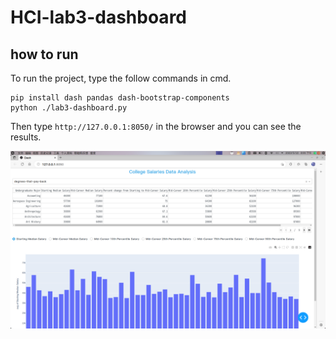 # HCI-lab3-dashboard

## how to run

To run the project, type the follow commands in cmd.

```shell
pip install dash pandas dash-bootstrap-components
python ./lab3-dashboard.py
```

Then type `http://127.0.0.1:8050/` in the browser and you can see the results.

![image-20230522200708694](https://raw.githubusercontent.com/luxingzhi27/picture/main/image-20230522200708694.png)